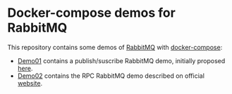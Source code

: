 # Docker-compose demos for RabbitMQ

This repository contains some demos of [RabbitMQ](https://www.rabbitmq.com)
with [docker-compose](https://docs.docker.com/compose):

- [Demo01](demo01/README.md) contains a publish/suscribe RabbitMQ demo, initially proposed [here](https://github.com/dmaze/docker-rabbitmq-example).
- [Demo02](demo02/Readme.md) contains the RPC RabbitMQ demo described on official [website](https://www.rabbitmq.com/tutorials/tutorial-six-python.html).
